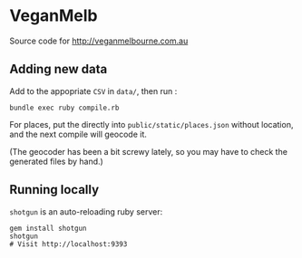 VeganMelb
=========

Source code for http://veganmelbourne.com.au

## Adding new data

Add to the appopriate `CSV` in `data/`, then run :

    bundle exec ruby compile.rb

For places, put the directly into `public/static/places.json` without location,
and the next compile will geocode it.

(The geocoder has been a bit screwy lately, so you may have to
check the generated files by hand.)

## Running locally

`shotgun` is an auto-reloading ruby server:

    gem install shotgun
    shotgun
    # Visit http://localhost:9393
